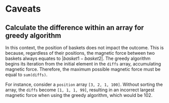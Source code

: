 # Caveats
## Calculate the difference within an array for greedy algorithm
In this context, the position of baskets does not impact the outcome. This is because, regardless of their positions, the magnetic force between two baskets always equates to $|basket1 - basket2|$. The greedy algorithm begins its iteration from the initial element in the `diffs` array, accumulating magnetic force. Therefore, the maximum possible magnetic force must be equal to `sum(diffs)`.

For instance, consider a `position` array `[3, 2, 1, 100]`. Without sorting the array, the `diffs` become `[1, 1, 1, 99]`, resulting in an incorrect largest magnetic force when using the greedy algorithm, which would be 102.